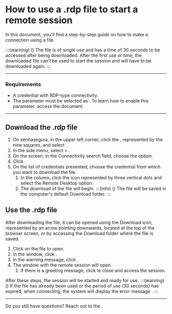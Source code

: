 # How to use a .rdp file to start a remote session 

In this document, you'll find a step-by-step guide on how to make a connection using a  file.

:::(warning) ()
The file is of single use and has a time of 30 seconds to be accessed after being downloaded. After the first use or time, the downloaded file can’t be used to start the session and will have to be downloaded again.
:::

---
### Requirements

* A credential with RDP-type connectivity.
* The parameter  must be selected as . To learn how to enable this parameter, access the  document.

---
## Download the .rdp file

1. On senhasegura, in the upper left corner, click the , represented by the nine squares, and select .
2. In the side menu, select  > .
3. On the  screen, in the Connectivity search field, choose the  option.
4. Click .
5. On the list of credentials presented, choose the credential from which you want to download the  file.
    1. In the  column, click the icon represented by three vertical dots and select the Remote Desktop option.
    2. The download of the  file will begin.
    :::(info) ()
    The  file will be saved in the computer's default Download folder.
    :::

## Use the .rdp file
After downloading the file, it can be opened using the Download icon, represented by an arrow pointing downwards, located at the top of the browser screen, or by accessing the Download folder where the file is saved.

1. Click on the  file to open.
2. In the  window, click .
3. In the warning message, click .
4. The window with the remote session will open.
    1. If there is a greeting message, click  to close and access the session.

After these steps, the session will be started and ready for use.
:::(warning) ()
If the file has already been used or the period of use (30 seconds) has expired, when connecting, the system will display the error message .
:::

---
Do you still have questions? Reach out to the .